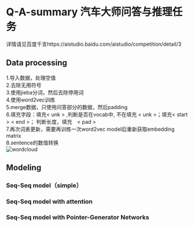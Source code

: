 # Q-A-summary 汽车大师问答与推理任务
详情请见百度千言https://aistudio.baidu.com/aistudio/competition/detail/3

## Data processing
1.导入数据，处理空值   
2.去除无用符号  
3.使用jieba分词，然后去除停用词  
4.使用word2vec训练  
5.merge数据，只使用问答部分的数据，然后padding  
6.填充字段：填充< unk > ,判断是否在vocab中, 不在填充 < unk >；填充< start > < end >； 判断长度，填充　< pad >  
7.再次词表更新，需要再训练一次word2vec model后重新获取embedding matrix  
8.sentence的数值转换  
![wordcloud](https://user-images.githubusercontent.com/64532223/153080109-88c05b0c-78d8-4106-9ba2-36e5f5e4a3b2.png)

## Modeling
### Seq-Seq model（simple）

### Seq-Seq model with attention

### Seq-Seq model with Pointer-Generator Networks
